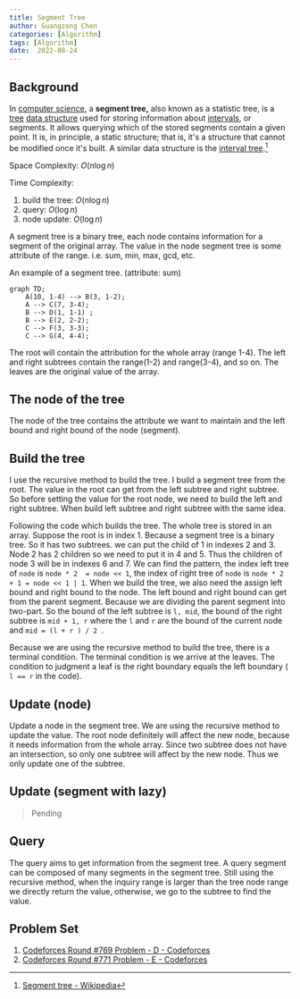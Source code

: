 ```yaml
---
title: Segment Tree
author: Guangzong Chen
categories: [Algorithm]
tags: [Algorithm]
date:  2022-08-24
---
```


## Background

In [computer science](https://en.wikipedia.org/wiki/Computer_science), a **segment tree,** also known as a statistic tree, is a [tree](https://en.wikipedia.org/wiki/Tree_(data_structure)) [data structure](https://en.wikipedia.org/wiki/Data_structure) used for storing information about [intervals](https://en.wikipedia.org/wiki/Interval_(mathematics)), or segments. It allows querying which of the stored segments contain a given point. It is, in principle, a static structure; that is, it's a structure that cannot be modified once it's built. A similar data structure is the [interval tree](https://en.wikipedia.org/wiki/Interval_tree).[^1]

Space Complexity:  $O(n\log n)$

Time Complexity: 

1. build the tree: $O(n \log n)$
2. query: $O(\log n)$
3. node update: $O(\log n)$

A segment tree is a binary tree, each node contains information for a segment of the original array. 
The value in the node segment tree is some attribute of the range. i.e. sum, min, max, gcd, etc.

An example of a segment tree. (attribute: sum)

``` mermaid
graph TD;
    A(10, 1-4) --> B(3, 1-2);
    A --> C(7, 3-4);
    B --> D(1, 1-1) ;
    B --> E(2, 2-2);
    C --> F(3, 3-3);
    C --> G(4, 4-4);
```

The root will contain the attribution for the whole array (range 1-4). The left and right subtrees contain the range(1-2) and range(3-4), and so on. The leaves are the original value of the array.

## The node of the tree

The node of the tree contains the attribute we want to maintain and the left bound and right bound of the node (segment). 

<script src="https://gist.github.com/chen-gz/3a78875ae4d41c126f8920a50983a42d.js"></script>

## Build the tree

I use the recursive method to build the tree. I build a segment tree from the root. The value in the root can get from the left subtree and right subtree. So before setting the value for the root node, we need to build the left and right subtree.  When build left subtree and right subtree with the same idea.

Following the code which builds the tree. The whole tree is stored in an array. Suppose the root is in index 1. Because a segment tree is a binary tree. So it has two subtrees. we can put the child of 1 in indexes 2 and 3.  Node 2 has 2 children so we need to put it in 4 and 5. Thus the children of node 3 will be in indexes 6 and 7. We can find the pattern, the index left tree of `node` is `node * 2  = node << 1`, the index of right tree of `node` is `node * 2 + 1 = node << 1 | 1`. When we build the tree, we also need the assign left bound and right bound to the node. The left bound and right bound can get from the parent segment. Because we are dividing the parent segment into two-part. So the bound of the left subtree is `l, mid`, the bound of the right subtree is `mid + 1, r` where the `l` and `r` are the bound of the current node and `mid = (l + r ) / 2 `.

Because we are using the recursive method to build the tree, there is a terminal condition. The terminal condition is we arrive at the leaves. The condition to judgment a leaf is the right boundary equals the left boundary ( `l == r` in the code). 

<script src="https://gist.github.com/chen-gz/652ec9049188a0b0eedc83f6168bc5fa.js"></script>

## Update (node)

Update a node in the segment tree. We are using the recursive method to update the value. The root node definitely will affect the new node, because it needs information from the whole array. Since two subtree does not have an intersection, so only one subtree will affect by the new node. Thus we only update one of the subtree.

<script src="https://gist.github.com/chen-gz/d01572339af98015dc7e7b4c6fc9bf46.js"></script>

## Update (segment with lazy)

> Pending

## Query

The query aims to get information from the segment tree. A query segment can be composed of many segments in the segment tree. Still using the recursive method, when the inquiry range is larger than the tree node range we directly return the value, otherwise, we go to the subtree to find the value.

<script src="https://gist.github.com/chen-gz/31c689828fed95f7c50a5294a2a73ba8.js"></script>

## Problem Set

1.  [Codeforces Round #769 Problem - D - Codeforces](https://codeforces.com/contest/1632/problem/D)
2. [Codeforces Round #771 Problem - E - Codeforces](https://codeforces.com/contest/1638/problem/E)

[^1]: [Segment tree - Wikipedia](https://en.wikipedia.org/wiki/Segment_tree)

